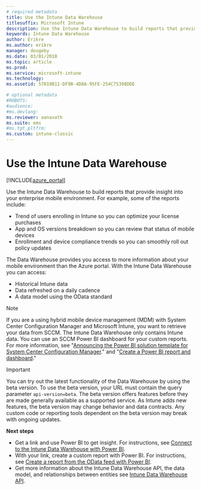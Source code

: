 ```yaml
---
# required metadata
title: Use the Intune Data Warehouse 
titlesuffix: Microsoft Intune
description: Use the Intune Data Warehouse to build reports that provide insight into your enterprise mobile environment. 
keywords: Intune Data Warehouse
author: Erikre
ms.author: erikre
manager: dougeby
ms.date: 03/01/2018
ms.topic: article
ms.prod:
ms.service: microsoft-intune
ms.technology:
ms.assetid: 57019B11-DF9B-4D8A-95FE-254C75398DDE

# optional metadata
#ROBOTS:
#audience:
#ms.devlang:
ms.reviewer: aanavath
ms.suite: ems
#ms.tgt_pltfrm:
ms.custom: intune-classic
---
```


# Use the Intune Data Warehouse

[!INCLUDE[azure_portal](./includes/azure_portal.md)]

Use the Intune Data Warehouse to build reports that provide insight into your enterprise mobile environment. For example, some of the reports include:
-	Trend of users enrolling in Intune so you can optimize your license purchases
-	App and OS versions breakdown so you can review that status of mobile devices
-	Enrollment and device compliance trends so you can smoothly roll out policy updates

The Data Warehouse provides you access to more information about your mobile environment than the Azure portal. With the Intune Data Warehouse you can access:

  -  Historical Intune data
  -  Data refreshed on a daily cadence
  -  A data model using the OData standard

> [!Note]
> If you are a using hybrid mobile device management (MDM) with System Center Configuration Manager and Microsoft Intune, you want to retrieve your data from SCCM. The Intune Data Warehouse only contains Intune data. You can use an SCCM Power BI dashboard for your custom reports. For more information, see "[Announcing the Power BI solution template for System Center Configuration Manager]( https://powerbi.microsoft.com/blog/sccm-solution-template)." and "[Create a Power BI report and dashboard](https://docs.microsoft.com/dynamics365/unified-operations/dev-itpro/analytics/create-powerbi-report-dashboard)."


> [!Important]  
> You can try out the latest functionality of the Data Warehouse by using the beta version. To use the beta version, your URL must contain the query parameter `api-version=beta`. The beta version offers features before they are made generally available as a supported service. As Intune adds new features, the beta version may change behavior and data contracts. Any custom code or reporting tools dependent on the beta version may break with ongoing updates.

**Next steps**

- Get a link and use Power BI to get insight. For instructions, see [Connect to the Intune Data Warehouse with Power BI](reports-proc-get-a-link-powerbi.md).
- With your link, create a custom report with Power BI. For instructions, see [Create a report from the OData feed with Power BI](reports-proc-create-with-odata.md).
- Get more information about the Intune Data Warehouse API, the data model, and relationships between entities<!-- , and an example of creating a custom client to retrieve data,--> see [Intune Data Warehouse API](reports-nav-intune-data-warehouse.md).
